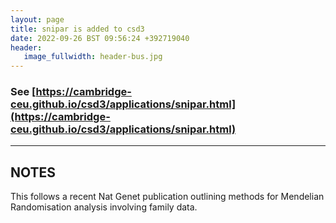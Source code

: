 ```yaml
---
layout: page
title: snipar is added to csd3
date: 2022-09-26 BST 09:56:24 +392719040
header:
   image_fullwidth: header-bus.jpg
---
```


### See [https://cambridge-ceu.github.io/csd3/applications/snipar.html](https://cambridge-ceu.github.io/csd3/applications/snipar.html)

<!--more-->

---

## NOTES

This follows a recent Nat Genet publication outlining methods for Mendelian Randomisation analysis involving family data.

